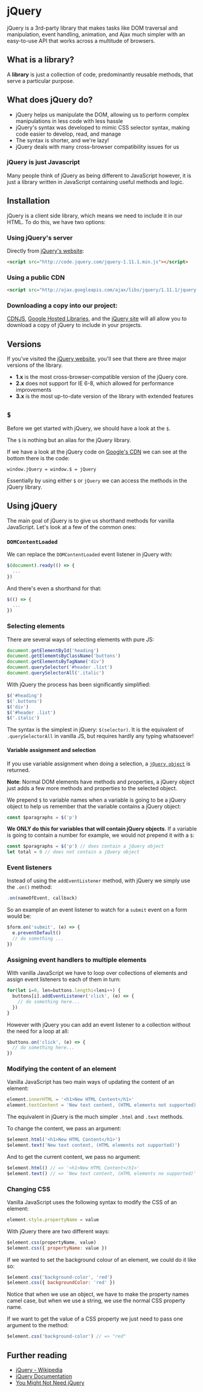 # jQuery

jQuery is a 3rd-party library that makes tasks like DOM traversal and manipulation, event handling, animation, and Ajax much simpler with an easy-to-use API that works across a multitude of browsers.

## What is a library?

A **library** is just a collection of code, predominantly reusable methods, that serve a particular purpose.

## What does jQuery do?

* jQuery helps us manipulate the DOM, allowing us to perform complex manipulations in less code with less hassle
* jQuery's syntax was developed to mimic CSS selector syntax, making code easier to develop, read, and manage
* The syntax is shorter, and we're lazy!
* jQuery deals with many cross-browser compatibility issues for us

### jQuery is just Javascript

Many people think of jQuery as being different to JavaScript however, it is just a library written in JavaScript containing useful methods and logic.

## Installation

jQuery is a client side library, which means we need to include it in our HTML. To do this, we have two options:

### Using jQuery's server

Directly from [jQuery's website](http://code.jquery.com/):

```html
<script src="http://code.jquery.com/jquery-1.11.1.min.js"></script>
```

### Using a public CDN

```html
<script src="http://ajax.googleapis.com/ajax/libs/jquery/1.11.1/jquery.min.js"></script>
```

### Downloading a copy into our project:

[CDNJS](http://www.cdnjs.com), [Google Hosted Libraries](https://developers.google.com/speed/libraries/), and the [jQuery site](http://www.jquery.com) will all allow you to download a copy of jQuery to include in your projects.

## Versions

If you've visited the [jQuery website](http://code.jquery.com), you'll see that there are three major versions of the library.

- **1.x** is the most cross-browser-compatible version of the jQuery core.
- **2.x** does not support for IE 6-8, which allowed for performance improvements
- **3.x** is the most up-to-date version of the library with extended features

## `$`

Before we get started with jQuery, we should have a look at the `$`.

The `$` is nothing but an alias for the jQuery library.

If we have a look at the jQuery code on [Google's CDN](https://ajax.googleapis.com/ajax/libs/jquery/1.11.3/jquery.js) we can see at the bottom there is the code:

```
window.jQuery = window.$ = jQuery
```

Essentially by using either `$` or `jQuery` we can access the methods in the jQuery library.

## Using jQuery

The main goal of jQuery is to give us shorthand methods for vanilla JavaScript. Let's look at a few of the common ones:

### `DOMContentLoaded`

We can replace the `DOMContentLoaded` event listener in jQuery with:

```js
$(document).ready(() => {
  ...
})
```

And there's even a shorthand for that:

```js
$(() => {
  ...
})
```

### Selecting elements

There are several ways of selecting elements with pure JS:

```js
document.getElementById('heading')
document.getElememtsByClassName('buttons')
document.getElementsByTagName('div')
document.querySelector('#header .list')
document.querySelectorAll('.italic')
```

With jQuery the process has been significantly simplified:

```js
$('#heading')
$('.buttons')
$('div')
$('#header .list')
$('.italic')
```

The syntax is the simplest in jQuery: `$(selector)`. It is the equivalent of `.querySelectorAll` in vanilla JS, but requires hardly any typing whatsoever!

#### Variable assignment and selection

If you use variable assignment when doing a selection, a [`jQuery object`](https://learn.jquery.com/using-jquery-core/jquery-object/) is returned.

**Note**: Normal DOM elements have methods and properties, a jQuery object just adds a few more methods and properties to the selected object.

We prepend `$` to variable names when a variable is going to be a jQuery object to help us remember that the variable contains a jQuery object:

```js
const $paragraphs = $('p')
```

**We ONLY do this for variables that will contain jQuery objects**. If a variable is going to contain a number for example, we would not prepend it with a `$`:

```js
const $paragraphs = $('p') // does contain a jQuery object
let total = 0 // does not contain a jQuery object
```

### Event listeners

Instead of using the `addEventListener` method, with jQuery we simply use the `.on()` method:

```js
.on(nameOfEvent, callback)
```

So an example of an event listener to watch for a `submit` event on a form would be:

```js
$form.on('submit', (e) => {
  e.preventDefault()
  // do something ...
})
```

### Assigning event handlers to multiple elements

With vanilla JavaScript we have to loop over collections of elements and assign event listeners to each of them in turn:

```js
for(let i=0, len=buttons.lengthi<leni++) {
  buttons[i].addEventListener('click', (e) => {
    // do something here...
  })
}
```

However with jQuery you can add an event listener to a collection without the need for a loop at all:

```js
$buttons.on('click', (e) => {
  // do something here...
})
```

### Modifying the content of an element

Vanilla JavaScript has two main ways of updating the content of an element:

```js
element.innerHTML = '<h1>New HTML Content</h1>'
element.textContent = 'New text content, (HTML elements not supported)'
```

The equivalent in jQuery is the much simpler `.html` and `.text` methods.

To change the content, we pass an argument:

```js
$element.html('<h1>New HTML Content</h1>')
$element.text('New text content, (HTML elements not supported)')
```

And to get the current content, we pass no argument:

```js
$element.html() // => '<h1>New HTML Content</h1>'
$element.text() // => 'New text content, (HTML elements no supported)'
```

### Changing CSS

Vanilla JavaScript uses the following syntax to modify the CSS of an element:

```js
element.style.propertyName = value
```

With jQuery there are two different ways:

```js
$element.css(propertyName, value)
$element.css({ propertyName: value })
```

If we wanted to set the background colour of an element, we could do it like so:

```js
$element.css('background-color', 'red')
$element.css({ backgroundColor: 'red' })
```

Notice that when we use an object, we have to make the property names camel case, but when we use a string, we use the normal CSS property name.

If we want to get the value of a CSS property we just need to pass one argument to the method:

```js
$element.css('background-color') // => "red"
```

## Further reading

- [jQuery - Wikipedia](https://en.wikipedia.org/wiki/JQuery)
- [jQuery Documentation](http://api.jquery.com/)
- [You Might Not Need jQuery](http://youmightnotneedjquery.com/)
